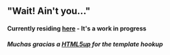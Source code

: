 ## "Wait! Ain't you..."

#### Currently residing [here](https://lostboys.netlify.com/) - It's a work in progress

##### Muchas gracias a [HTML5up](https://html5up.net/) for the template hookup